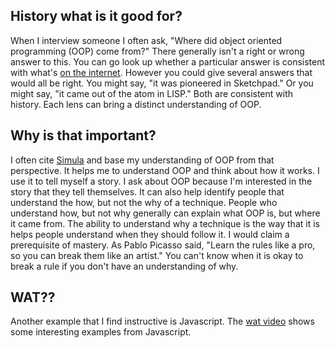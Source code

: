 ## History what is it good for?
When I interview someone I often ask, "Where did object oriented programming (OOP) come from?"
There generally isn't a right or wrong answer to this.
You can go look up whether a particular answer is consistent with what's [on the internet](https://en.wikipedia.org/wiki/Object-oriented_programming).
However you could give several answers that would all be right.
You might say, "it was pioneered in Sketchpad."
Or you might say, "it came out of the atom in LISP."
Both are consistent with history.
Each lens can bring a distinct understanding of OOP.

## Why is that important?
I often cite [Simula](https://en.wikipedia.org/wiki/Simula) and base my understanding of OOP from that perspective.
It helps me to understand OOP and think about how it works.
I use it to tell myself a story.
I ask about OOP because I'm interested in the story that they tell themselves.
It can also help identify people that understand the how, but not the why of a technique.
People who understand how, but not why generally can explain what OOP is, but where it came from.
The ability to understand why a technique is the way that it is helps people understand when they should follow it.
I would claim a prerequisite of mastery.
As Pablo Picasso said, "Learn the rules like a pro, so you can break them like an artist."
You can't know when it is okay to break a rule if you don't have an understanding of why.


## WAT??
Another example that I find instructive is Javascript.
The [wat video](https://www.destroyallsoftware.com/talks/wat) shows some interesting examples from Javascript.

